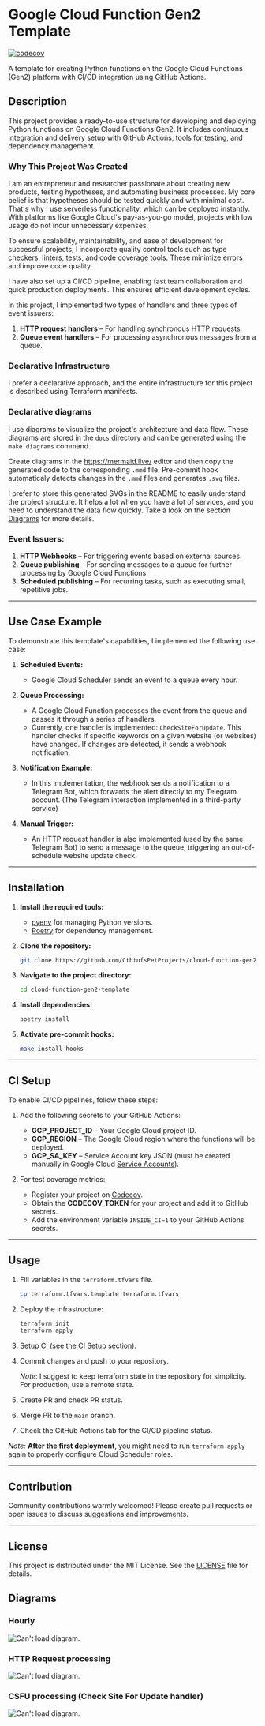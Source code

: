 # Google Cloud Function Gen2 Template
[![codecov](https://codecov.io/github/CthtufsPetProjects/google-cloud-function-gen2-template/branch/main/graph/badge.svg?token=feLHCIidDN)](https://codecov.io/github/CthtufsPetProjects/google-cloud-function-gen2-template)

A template for creating Python functions on the Google Cloud Functions (Gen2) platform with CI/CD integration using GitHub Actions.

## Description

This project provides a ready-to-use structure for developing and deploying Python functions on Google Cloud Functions Gen2. It includes continuous integration and delivery setup with GitHub Actions, tools for testing, and dependency management.

### Why This Project Was Created

I am an entrepreneur and researcher passionate about creating new products, testing hypotheses, and automating business processes. My core belief is that hypotheses should be tested quickly and with minimal cost. That's why I use serverless functionality, which can be deployed instantly. With platforms like Google Cloud's pay-as-you-go model, projects with low usage do not incur unnecessary expenses.

To ensure scalability, maintainability, and ease of development for successful projects, I incorporate quality control tools such as type checkers, linters, tests, and code coverage tools. These minimize errors and improve code quality.

I have also set up a CI/CD pipeline, enabling fast team collaboration and quick production deployments. This ensures efficient development cycles.

In this project, I implemented two types of handlers and three types of event issuers:
1. **HTTP request handlers** – For handling synchronous HTTP requests.
2. **Queue event handlers** – For processing asynchronous messages from a queue.

### Declarative Infrastructure

I prefer a declarative approach, and the entire infrastructure for this project is described using Terraform manifests.

### Declarative diagrams

I use diagrams to visualize the project's architecture and data flow. These diagrams are stored in the `docs` directory and can be generated using the `make diagrams` command.

Create diagrams in the https://mermaid.live/ editor and then copy the generated code to the corresponding `.mmd` file.
Pre-commit hook automaticaly detects changes in the `.mmd` files and generates `.svg` files.

I prefer to store this generated SVGs in the README to easily understand the project structure. It helps a lot when you have a lot of services, and you need to understand the data flow quickly.
Take a look on the section [Diagrams](#diagrams) for more details.

### Event Issuers:
1. **HTTP Webhooks** – For triggering events based on external sources.
2. **Queue publishing** – For sending messages to a queue for further processing by Google Cloud Functions.
3. **Scheduled publishing** – For recurring tasks, such as executing small, repetitive jobs.

---

## Use Case Example

To demonstrate this template's capabilities, I implemented the following use case:

1. **Scheduled Events:**
   - Google Cloud Scheduler sends an event to a queue every hour.

2. **Queue Processing:**
   - A Google Cloud Function processes the event from the queue and passes it through a series of handlers.
   - Currently, one handler is implemented: `CheckSiteForUpdate`. This handler checks if specific keywords on a given website (or websites) have changed. If changes are detected, it sends a webhook notification.

3. **Notification Example:**
   - In this implementation, the webhook sends a notification to a Telegram Bot, which forwards the alert directly to my Telegram account. (The Telegram interaction implemented in a third-party service)

4. **Manual Trigger:**
   - An HTTP request handler is also implemented (used by the same Telegram Bot) to send a message to the queue, triggering an out-of-schedule website update check.

---

## Installation

1. **Install the required tools:**
   - [pyenv](https://github.com/pyenv/pyenv) for managing Python versions.
   - [Poetry](https://python-poetry.org/) for dependency management.

2. **Clone the repository:**
   ```bash
   git clone https://github.com/CthtufsPetProjects/cloud-function-gen2-template.git
   ```

3. **Navigate to the project directory:**
   ```bash
   cd cloud-function-gen2-template
   ```

4. **Install dependencies:**
   ```bash
   poetry install
   ```

5. **Activate pre-commit hooks:**
   ```bash
   make install_hooks
   ```

---

## CI Setup

To enable CI/CD pipelines, follow these steps:

1. Add the following secrets to your GitHub Actions:
   - **GCP_PROJECT_ID** – Your Google Cloud project ID.
   - **GCP_REGION** – The Google Cloud region where the functions will be deployed.
   - **GCP_SA_KEY** – Service Account key JSON (must be created manually in Google Cloud [Service Accounts](https://cloud.google.com/iam/docs/keys-create-delete#creating)).

2. For test coverage metrics:
   - Register your project on [Codecov](https://app.codecov.io/).
   - Obtain the **CODECOV_TOKEN** for your project and add it to GitHub secrets.
   - Add the environment variable `INSIDE_CI=1` to your GitHub Actions secrets.

---

## Usage

1. Fill variables in the `terraform.tfvars` file.
   ```bash
   cp terraform.tfvars.template terraform.tfvars
   ```
1. Deploy the infrastructure:
   ```bash
   terraform init
   terraform apply
   ```
1. Setup CI (see the [CI Setup](#ci-setup) section).
1. Commit changes and push to your repository.

   *Note*: I suggest to keep terraform state in the repository for simplicity. For production, use a remote state.
1. Create PR and check PR status.
1. Merge PR to the `main` branch.
1. Check the GitHub Actions tab for the CI/CD pipeline status.


*Note:* **After the first deployment**, you might need to run `terraform apply` again to properly configure Cloud Scheduler roles.

---

## Contribution

Community contributions warmly welcomed! Please create pull requests or open issues to discuss suggestions and improvements.

---

## License

This project is distributed under the MIT License. See the [LICENSE](LICENSE) file for details.

## Diagrams

### Hourly
![Can't load diagram.](./docs/diagrams/hourly.svg)

### HTTP Request processing
![Can't load diagram.](./docs/diagrams/http_request.svg)

### CSFU processing (Check Site For Update handler)
![Can't load diagram.](./docs/diagrams/csfu_event_handler.svg)
